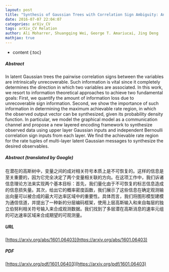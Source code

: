 ```yaml
---
layout: post
title: "Synthesis of Gaussian Trees with Correlation Sign Ambiguity: An Information Theoretic Approach"
date: 2016-07-07 22:04:07
categories: arXiv_CV
tags: arXiv_CV Relation
author: Ali Moharrer, Shuangqing Wei, George T. Amariucai, Jing Deng
mathjax: true
---
```


* content
{:toc}

##### Abstract
In latent Gaussian trees the pairwise correlation signs between the variables are intrinsically unrecoverable. Such information is vital since it completely determines the direction in which two variables are associated. In this work, we resort to information theoretical approaches to achieve two fundamental goals: First, we quantify the amount of information loss due to unrecoverable sign information. Second, we show the importance of such information in determining the maximum achievable rate region, in which the observed output vector can be synthesized, given its probability density function. In particular, we model the graphical model as a communication channel and propose a new layered encoding framework to synthesize observed data using upper layer Gaussian inputs and independent Bernoulli correlation sign inputs from each layer. We find the achievable rate region for the rate tuples of multi-layer latent Gaussian messages to synthesize the desired observables.

##### Abstract (translated by Google)
在潜在的高斯树中，变量之间的成对相关符号本质上是不可恢复的。这样的信息是至关重要的，因为它完全决定了两个变量相关联的方向。在这项工作中，我们诉诸信息理论方法来实现两个基本目标：首先，我们量化由于不可恢复的标志信息造成的信息损失量。其次，给出它的概率密度函数，我们展示了这些信息在确定观测输出向量可以被合成的最大可达率区域中的重要性。具体而言，我们将图形模型建模为通信信道，并提出了一种新的分层编码框架，使用上层高斯输入和来自每层的独立伯努利相关符号输入来合成观测数据。我们找到了多层潜在高斯消息的速率元组的可达速率区域来合成期望的可观测量。

##### URL
[https://arxiv.org/abs/1601.06403](https://arxiv.org/abs/1601.06403)

##### PDF
[https://arxiv.org/pdf/1601.06403](https://arxiv.org/pdf/1601.06403)

